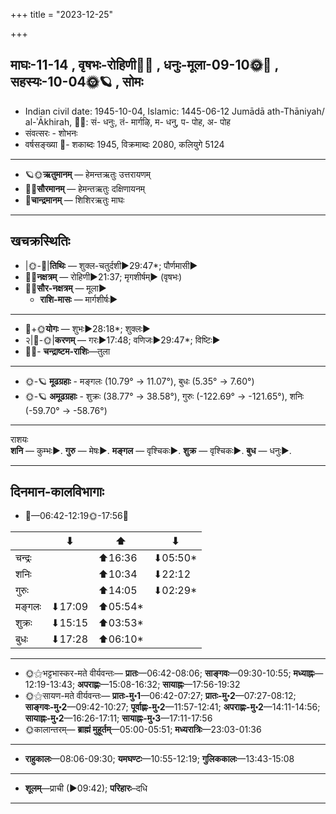 +++
title = "2023-12-25"

+++
## माघः-11-14  ,  वृषभः-रोहिणी🌛🌌  ,  धनुः-मूला-09-10🌞🌌  ,  सहस्यः-10-04🌞🪐  ,  सोमः
- Indian civil date: 1945-10-04, Islamic: 1445-06-12 Jumādā ath-Thāniyah/ al-ʾĀkhirah, 🌌🌞: सं- धनुः, तं- मार्गऴि, म- धनु, प- पोह, अ- पोह
- संवत्सरः - शोभनः
- वर्षसङ्ख्या 🌛- शकाब्दः 1945, विक्रमाब्दः 2080, कलियुगे 5124
___________________
- 🪐🌞**ऋतुमानम्** — हेमन्तऋतुः उत्तरायणम्
- 🌌🌞**सौरमानम्** — हेमन्तऋतुः दक्षिणायनम्
- 🌛**चान्द्रमानम्** — शिशिरऋतुः माघः
___________________


## खचक्रस्थितिः
- |🌞-🌛|**तिथिः** — शुक्ल-चतुर्दशी►29:47*; पौर्णमासी►  
- 🌌🌛**नक्षत्रम्** — रोहिणी►21:37; मृगशीर्षम्► (वृषभः)  
- 🌌🌞**सौर-नक्षत्रम्** — मूला►  
  - **राशि-मासः** — मार्गशीर्षः► 
___________________
- 🌛+🌞**योगः** — शुभः►28:18*; शुक्लः►  
- २|🌛-🌞|**करणम्** — गरः►17:48; वणिजः►29:47*; विष्टिः►  
- 🌌🌛- **चन्द्राष्टम-राशिः**—तुला  
___________________
- 🌞-🪐 **मूढग्रहाः** - मङ्गलः (10.79° → 11.07°), बुधः (5.35° → 7.60°)
- 🌞-🪐 **अमूढग्रहाः** - शुक्रः (38.77° → 38.58°), गुरुः (-122.69° → -121.65°), शनिः (-59.70° → -58.76°)
___________________
राशयः  
**शनि** — कुम्भः►. **गुरु** — मेषः►. **मङ्गल** — वृश्चिकः►. **शुक्र** — वृश्चिकः►. **बुध** — धनुः►. 
___________________


## दिनमान-कालविभागाः
- 🌅—06:42-12:19🌞-17:56🌇  

|      |⬇     |⬆     |⬇     |
|------|-----|-----|------|
|चन्द्रः|     |⬆16:36 |⬇05:50*|
|शनिः   |     |⬆10:34 |⬇22:12 |
|गुरुः  |     |⬆14:05 |⬇02:29*|
|मङ्गलः |⬇17:09 |⬆05:54*|     |
|शुक्रः |⬇15:15 |⬆03:53*|     |
|बुधः   |⬇17:28 |⬆06:10*|     |
___________________
- 🌞⚝भट्टभास्कर-मते वीर्यवन्तः— **प्रातः**—06:42-08:06; **साङ्गवः**—09:30-10:55; **मध्याह्नः**—12:19-13:43; **अपराह्णः**—15:08-16:32; **सायाह्नः**—17:56-19:32  
- 🌞⚝सायण-मते वीर्यवन्तः— **प्रातः-मु॰1**—06:42-07:27; **प्रातः-मु॰2**—07:27-08:12; **साङ्गवः-मु॰2**—09:42-10:27; **पूर्वाह्णः-मु॰2**—11:57-12:41; **अपराह्णः-मु॰2**—14:11-14:56; **सायाह्नः-मु॰2**—16:26-17:11; **सायाह्नः-मु॰3**—17:11-17:56  
- 🌞कालान्तरम्— **ब्राह्मं मुहूर्तम्**—05:00-05:51; **मध्यरात्रिः**—23:03-01:36  
___________________
- **राहुकालः**—08:06-09:30; **यमघण्टः**—10:55-12:19; **गुलिककालः**—13:43-15:08  
___________________
- **शूलम्**—प्राची (►09:42); **परिहारः**–दधि  
___________________
